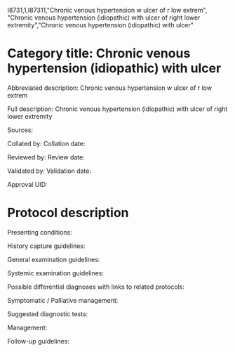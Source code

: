 I8731,1,I87311,"Chronic venous hypertension w ulcer of r low extrem", "Chronic venous hypertension (idiopathic) with ulcer of right lower extremity","Chronic venous hypertension (idiopathic) with ulcer"
# Category title: Chronic venous hypertension (idiopathic) with ulcer

Abbreviated description: Chronic venous hypertension w ulcer of r low extrem

Full description: Chronic venous hypertension (idiopathic) with ulcer of right lower extremity

Sources:

Collated by:
Collation date:

Reviewed by:
Review date:

Validated by:
Validation date:

Approval UID:

# Protocol description

Presenting conditions:

History capture guidelines:

General examination guidelines:

Systemic examination guidelines:

Possible differential diagnoses with links to related protocols:

Symptomatic / Palliative management:

Suggested diagnostic tests:

Management:

Follow-up guidelines:
